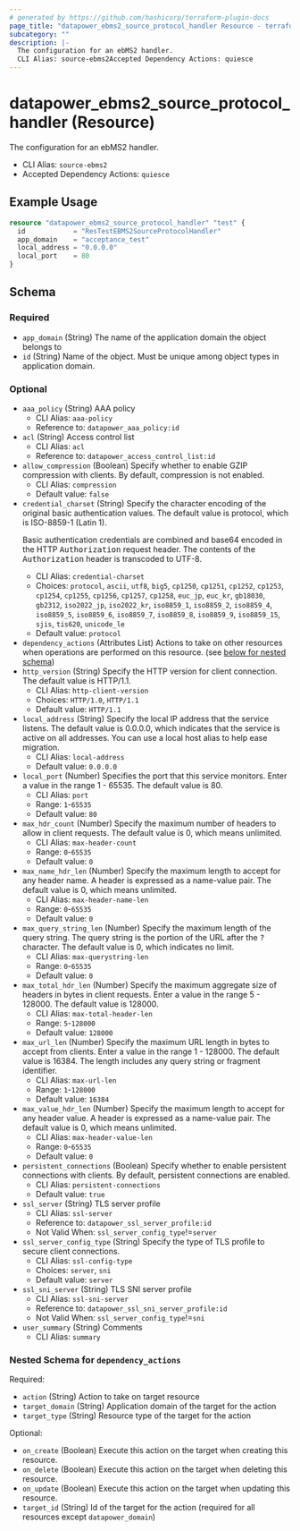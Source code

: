 ```yaml
---
# generated by https://github.com/hashicorp/terraform-plugin-docs
page_title: "datapower_ebms2_source_protocol_handler Resource - terraform-provider-datapower"
subcategory: ""
description: |-
  The configuration for an ebMS2 handler.
  CLI Alias: source-ebms2Accepted Dependency Actions: quiesce
---
```


# datapower_ebms2_source_protocol_handler (Resource)

The configuration for an ebMS2 handler.
  - CLI Alias: `source-ebms2`
  - Accepted Dependency Actions: `quiesce`

## Example Usage

```terraform
resource "datapower_ebms2_source_protocol_handler" "test" {
  id            = "ResTestEBMS2SourceProtocolHandler"
  app_domain    = "acceptance_test"
  local_address = "0.0.0.0"
  local_port    = 80
}
```

<!-- schema generated by tfplugindocs -->
## Schema

### Required

- `app_domain` (String) The name of the application domain the object belongs to
- `id` (String) Name of the object. Must be unique among object types in application domain.

### Optional

- `aaa_policy` (String) AAA policy
  - CLI Alias: `aaa-policy`
  - Reference to: `datapower_aaa_policy:id`
- `acl` (String) Access control list
  - CLI Alias: `acl`
  - Reference to: `datapower_access_control_list:id`
- `allow_compression` (Boolean) Specify whether to enable GZIP compression with clients. By default, compression is not enabled.
  - CLI Alias: `compression`
  - Default value: `false`
- `credential_charset` (String) Specify the character encoding of the original basic authentication values. The default value is protocol, which is ISO-8859-1 (Latin 1). <p>Basic authentication credentials are combined and base64 encoded in the HTTP <tt>Authorization</tt> request header. The contents of the <tt>Authorization</tt> header is transcoded to UTF-8.</p>
  - CLI Alias: `credential-charset`
  - Choices: `protocol`, `ascii`, `utf8`, `big5`, `cp1250`, `cp1251`, `cp1252`, `cp1253`, `cp1254`, `cp1255`, `cp1256`, `cp1257`, `cp1258`, `euc_jp`, `euc_kr`, `gb18030`, `gb2312`, `iso2022_jp`, `iso2022_kr`, `iso8859_1`, `iso8859_2`, `iso8859_4`, `iso8859_5`, `iso8859_6`, `iso8859_7`, `iso8859_8`, `iso8859_9`, `iso8859_15`, `sjis`, `tis620`, `unicode_le`
  - Default value: `protocol`
- `dependency_actions` (Attributes List) Actions to take on other resources when operations are performed on this resource. (see [below for nested schema](#nestedatt--dependency_actions))
- `http_version` (String) Specify the HTTP version for client connection. The default value is HTTP/1.1.
  - CLI Alias: `http-client-version`
  - Choices: `HTTP/1.0`, `HTTP/1.1`
  - Default value: `HTTP/1.1`
- `local_address` (String) Specify the local IP address that the service listens. The default value is 0.0.0.0, which indicates that the service is active on all addresses. You can use a local host alias to help ease migration.
  - CLI Alias: `local-address`
  - Default value: `0.0.0.0`
- `local_port` (Number) Specifies the port that this service monitors. Enter a value in the range 1 - 65535. The default value is 80.
  - CLI Alias: `port`
  - Range: `1`-`65535`
  - Default value: `80`
- `max_hdr_count` (Number) Specify the maximum number of headers to allow in client requests. The default value is 0, which means unlimited.
  - CLI Alias: `max-header-count`
  - Range: `0`-`65535`
  - Default value: `0`
- `max_name_hdr_len` (Number) Specify the maximum length to accept for any header name. A header is expressed as a name-value pair. The default value is 0, which means unlimited.
  - CLI Alias: `max-header-name-len`
  - Range: `0`-`65535`
  - Default value: `0`
- `max_query_string_len` (Number) Specify the maximum length of the query string. The query string is the portion of the URL after the <tt>?</tt> character. The default value is 0, which indicates no limit.
  - CLI Alias: `max-querystring-len`
  - Range: `0`-`65535`
  - Default value: `0`
- `max_total_hdr_len` (Number) Specify the maximum aggregate size of headers in bytes in client requests. Enter a value in the range 5 - 128000. The default value is 128000.
  - CLI Alias: `max-total-header-len`
  - Range: `5`-`128000`
  - Default value: `128000`
- `max_url_len` (Number) Specify the maximum URL length in bytes to accept from clients. Enter a value in the range 1 - 128000. The default value is 16384. The length includes any query string or fragment identifier.
  - CLI Alias: `max-url-len`
  - Range: `1`-`128000`
  - Default value: `16384`
- `max_value_hdr_len` (Number) Specify the maximum length to accept for any header value. A header is expressed as a name-value pair. The default value is 0, which means unlimited.
  - CLI Alias: `max-header-value-len`
  - Range: `0`-`65535`
  - Default value: `0`
- `persistent_connections` (Boolean) Specify whether to enable persistent connections with clients. By default, persistent connections are enabled.
  - CLI Alias: `persistent-connections`
  - Default value: `true`
- `ssl_server` (String) TLS server profile
  - CLI Alias: `ssl-server`
  - Reference to: `datapower_ssl_server_profile:id`
  - Not Valid When: `ssl_server_config_type`!=`server`
- `ssl_server_config_type` (String) Specify the type of TLS profile to secure client connections.
  - CLI Alias: `ssl-config-type`
  - Choices: `server`, `sni`
  - Default value: `server`
- `ssl_sni_server` (String) TLS SNI server profile
  - CLI Alias: `ssl-sni-server`
  - Reference to: `datapower_ssl_sni_server_profile:id`
  - Not Valid When: `ssl_server_config_type`!=`sni`
- `user_summary` (String) Comments
  - CLI Alias: `summary`

<a id="nestedatt--dependency_actions"></a>
### Nested Schema for `dependency_actions`

Required:

- `action` (String) Action to take on target resource
- `target_domain` (String) Application domain of the target for the action
- `target_type` (String) Resource type of the target for the action

Optional:

- `on_create` (Boolean) Execute this action on the target when creating this resource.
- `on_delete` (Boolean) Execute this action on the target when deleting this resource.
- `on_update` (Boolean) Execute this action on the target when updating this resource.
- `target_id` (String) Id of the target for the action (required for all resources except `datapower_domain`)
